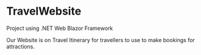 # TravelWebsite
Project using .NET Web Blazor Framework 

Our Website is on Travel Itinerary for travellers to use to make bookings for attractions. 
